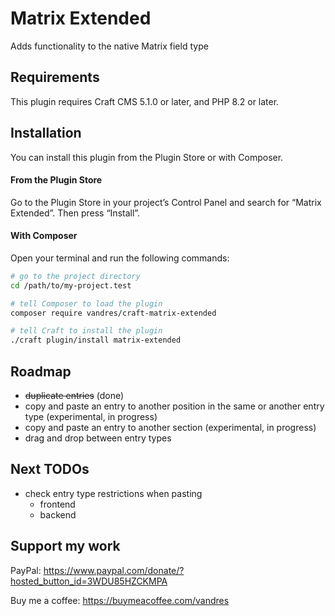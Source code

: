# Matrix Extended

Adds functionality to the native Matrix field type

## Requirements

This plugin requires Craft CMS 5.1.0 or later, and PHP 8.2 or later.

## Installation

You can install this plugin from the Plugin Store or with Composer.

#### From the Plugin Store

Go to the Plugin Store in your project’s Control Panel and search for “Matrix Extended”. Then press “Install”.

#### With Composer

Open your terminal and run the following commands:

```bash
# go to the project directory
cd /path/to/my-project.test

# tell Composer to load the plugin
composer require vandres/craft-matrix-extended

# tell Craft to install the plugin
./craft plugin/install matrix-extended
```

## Roadmap

- ~~duplicate entries~~ (done)
- copy and paste an entry to another position in the same or another entry type (experimental, in progress)
- copy and paste an entry to another section (experimental, in progress)
- drag and drop between entry types

## Next TODOs

- check entry type restrictions when pasting
    - frontend
    - backend

## Support my work

PayPal: https://www.paypal.com/donate/?hosted_button_id=3WDU85HZCKMPA

Buy me a coffee: https://buymeacoffee.com/vandres
